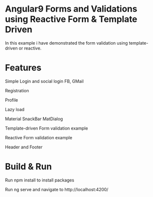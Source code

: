 # Angular9 Forms and Validations using Reactive Form & Template Driven 

In this example i have demonstrated the form validation using template-driven or reactive.

# Features

Simple Login and social login FB, GMail

Registration

Profile

Lazy load

Material 
   SnackBar
   MatDialog
   
Template-driven Form validation example

Reactive Form validation example

Header and Footer


# Build & Run

Run npm install to install packages

Run ng serve and navigate to http://localhost:4200/
